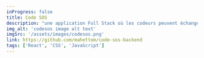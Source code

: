 ```yaml
---
inProgress: false
title: Code SOS
description: "une application Full Stack où les codeurs peuvent échanger des conseils entre eux. Il y a deux types d'utilisateurs. Lorsque vous vous connectez, vous pouvez choisir d'être un tuteur ou un étudiant. L'étudiant peut poser ou répondre aux questions dans les forums, et s'il ne trouve pas sa réponse, il peut faire une demande d'aide à un tuteur. Le tuteur peut également participer au forum. Il peut voir les étudiants qui lui demandent de l'aide dans son profil. Tout le monde peut commenter un post qu'une autre personne a fait dans le forum."
img_alt: 'codesos image alt text'
imgSrc: '/assets/images/codesos.png'
link: https://github.com/mahettom/code-sos-backend
tags: ['React', 'CSS', 'JavaScript']
---
```

